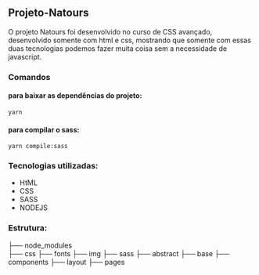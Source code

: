 ## Projeto-Natours

O projeto Natours foi desenvolvido no curso de CSS avançado, desenvolvido somente com html e css, mostrando que somente com essas duas tecnologias podemos fazer muita coisa sem a necessidade de javascript.

### Comandos

#### para baixar as dependências do projeto:
```
yarn
```

#### para compilar o sass:
```
yarn compile:sass
```

### Tecnologias utilizadas:
- HtML
- CSS
- SASS
- NODEJS

### Estrutura:

  ├── node_modules  
  ├── css
    ├── fonts
  ├── img
  ├── sass
      ├── abstract
      ├── base
      ├── components
      ├── layout
      ├── pages
